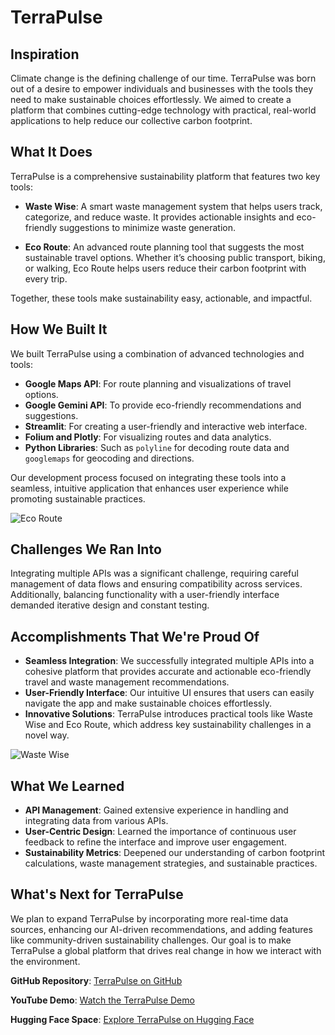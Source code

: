 

# TerraPulse

## Inspiration
Climate change is the defining challenge of our time. TerraPulse was born out of a desire to empower individuals and businesses with the tools they need to make sustainable choices effortlessly. We aimed to create a platform that combines cutting-edge technology with practical, real-world applications to help reduce our collective carbon footprint.

## What It Does
TerraPulse is a comprehensive sustainability platform that features two key tools:

- **Waste Wise**: A smart waste management system that helps users track, categorize, and reduce waste. It provides actionable insights and eco-friendly suggestions to minimize waste generation.
  
- **Eco Route**: An advanced route planning tool that suggests the most sustainable travel options. Whether it’s choosing public transport, biking, or walking, Eco Route helps users reduce their carbon footprint with every trip.

Together, these tools make sustainability easy, actionable, and impactful.

## How We Built It
We built TerraPulse using a combination of advanced technologies and tools:

- **Google Maps API**: For route planning and visualizations of travel options.
- **Google Gemini API**: To provide eco-friendly recommendations and suggestions.
- **Streamlit**: For creating a user-friendly and interactive web interface.
- **Folium and Plotly**: For visualizing routes and data analytics.
- **Python Libraries**: Such as `polyline` for decoding route data and `googlemaps` for geocoding and directions.

Our development process focused on integrating these tools into a seamless, intuitive application that enhances user experience while promoting sustainable practices.

![Eco Route](https://github.com/user-attachments/assets/19150904-962b-474f-ad08-20b15ffea236)

## Challenges We Ran Into
Integrating multiple APIs was a significant challenge, requiring careful management of data flows and ensuring compatibility across services. Additionally, balancing functionality with a user-friendly interface demanded iterative design and constant testing.

## Accomplishments That We're Proud Of
- **Seamless Integration**: We successfully integrated multiple APIs into a cohesive platform that provides accurate and actionable eco-friendly travel and waste management recommendations.
- **User-Friendly Interface**: Our intuitive UI ensures that users can easily navigate the app and make sustainable choices effortlessly.
- **Innovative Solutions**: TerraPulse introduces practical tools like Waste Wise and Eco Route, which address key sustainability challenges in a novel way.

![Waste Wise](https://github.com/user-attachments/assets/ea7412d1-6d9a-44e2-af28-0b58507328c7)

## What We Learned
- **API Management**: Gained extensive experience in handling and integrating data from various APIs.
- **User-Centric Design**: Learned the importance of continuous user feedback to refine the interface and improve user engagement.
- **Sustainability Metrics**: Deepened our understanding of carbon footprint calculations, waste management strategies, and sustainable practices.

## What's Next for TerraPulse
We plan to expand TerraPulse by incorporating more real-time data sources, enhancing our AI-driven recommendations, and adding features like community-driven sustainability challenges. Our goal is to make TerraPulse a global platform that drives real change in how we interact with the environment.

**GitHub Repository**: [TerraPulse on GitHub](https://github.com/sam22ridhi/Terrapulse)

**YouTube Demo**: [Watch the TerraPulse Demo](https://youtu.be/DGli0Blb-LU)

**Hugging Face Space**: [Explore TerraPulse on Hugging Face](https://huggingface.co/spaces/samiee2213/terra_pulse)

